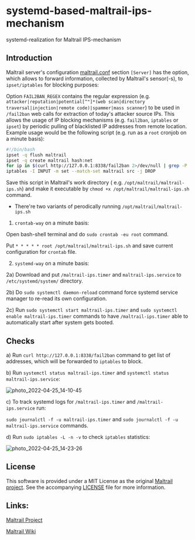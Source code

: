 # systemd-based-maltrail-ips-mechanism

systemd-realization for Maltrail IPS-mechanism

## Introduction

Maltrail server's configuration [maltrail.conf](https://github.com/stamparm/maltrail/blob/master/maltrail.conf) section `[Server]` has the option, which allows to forward information, collected by Maltrail's sensor(-s), to ```ipset/iptables``` for blocking purposes:

Option `FAIL2BAN_REGEX` contains the regular expression (e.g. `attacker|reputation|potential[^"]*(web scan|directory traversal|injection|remote code)|spammer|mass scanner`) to be used in `/fail2ban` web calls for extraction of today's attacker source IPs. This allows the usage of IP blocking mechanisms (e.g. `fail2ban`, `iptables` or `ipset`) by periodic pulling of blacklisted IP addresses from remote location. Example usage would be the following script (e.g. run as a `root` cronjob on a minute basis):

```sh
#!/bin/bash
ipset -q flush maltrail
ipset -q create maltrail hash:net
for ip in $(curl http://127.0.0.1:8338/fail2ban 2>/dev/null | grep -P '^[0-9.]+$'); do ipset add maltrail $ip; done
iptables -I INPUT -m set --match-set maltrail src -j DROP
```

Save this script in Maltrail's work directory ( e.g. ```/opt/maltrail/maltrail-ips.sh```) and make it executable by ```chmod +x /opt/maltrail/maltrail-ips.sh``` command.

- There're two variants of perodically running ```/opt/maltrail/maltrail-ips.sh```

1) ```crontab-way``` on a minute basis:

Open bash-shell terminal and do ```sudo crontab -eu root``` command.

Put ```* * * * * root /opt/maltrail/maltrail-ips.sh``` and save current configuration for ```crontab``` file.

2) ```systemd-way``` on a minute basis:

2a) Download and put ```/maltrail-ips.timer``` and ```maltrail-ips.service``` to ```/etc/systemd/system/``` directory.

2b) Do ```sudo systemctl daemon-reload``` command force systemd service manager to re-read its own configuration.

2c) Run ```sudo systemctl start maltrail-ips.timer``` and ```sudo systemctl enable maltrail-ips.timer``` commands to have ```/maltrail-ips.timer``` able to automatically start after system gets booted.

## Checks

a) Run ```curl http://127.0.0.1:8338/fail2ban``` command to get list of addresses, which will be forwarded to ```iptables``` to block.

b) Run ```systemctl status maltrail-ips.timer``` and ```systemctl status maltrail-ips.service```:

![photo_2022-04-25_14-10-45](https://user-images.githubusercontent.com/7167300/165260489-b950a24d-7788-48bc-a517-a9029f4a9021.jpg)

c) To track systemd logs for ```/maltrail-ips.timer``` and ```/maltrail-ips.service``` run:

```sudo journalctl -f -u maltrail-ips.timer``` and ```sudo journalctl -f -u  maltrail-ips.service``` commands.

d) Run ```sudo iptables -L -n -v``` to check ```iptables``` statistics:

![photo_2022-04-25_14-23-26](https://user-images.githubusercontent.com/7167300/165260182-f5570845-8742-4b70-8cf3-d527a4a3c02f.jpg)

## License

This software is provided under a MIT License as the original [Maltrail project](https://github.com/stamparm/maltrail/blob/master/README.md#license). See the accompanying [LICENSE](https://github.com/stamparm/maltrail/blob/master/LICENSE) file for more information.

## Links:

[Maltrail Project](https://github.com/stamparm/maltrail)

[Maltrail Wiki](https://github.com/stamparm/maltrail/wiki)
